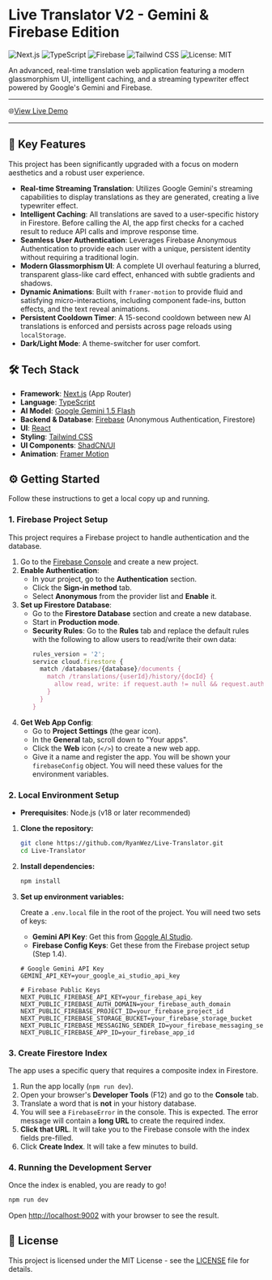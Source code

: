 # Live Translator V2 - Gemini & Firebase Edition

![Next.js](https://img.shields.io/badge/Next.js-000000?style=for-the-badge&logo=nextdotjs&logoColor=white)
![TypeScript](https://img.shields.io/badge/TypeScript-3178C6?style=for-the-badge&logo=typescript&logoColor=white)
![Firebase](https://img.shields.io/badge/Firebase-FFCA28?style=for-the-badge&logo=firebase&logoColor=black)
![Tailwind CSS](https://img.shields.io/badge/Tailwind_CSS-38B2AC?style=for-the-badge&logo=tailwind-css&logoColor=white)
![License: MIT](https://img.shields.io/badge/License-MIT-yellow.svg?style=for-the-badge)

An advanced, real-time translation web application featuring a modern glassmorphism UI, intelligent caching, and a streaming typewriter effect powered by Google's Gemini and Firebase.

---

🌐[View Live Demo](https://mm-cn.vercel.app/)

---

## 🚀 Key Features

This project has been significantly upgraded with a focus on modern aesthetics and a robust user experience.

- **Real-time Streaming Translation**: Utilizes Google Gemini's streaming capabilities to display translations as they are generated, creating a live typewriter effect.
- **Intelligent Caching**: All translations are saved to a user-specific history in Firestore. Before calling the AI, the app first checks for a cached result to reduce API calls and improve response time.
- **Seamless User Authentication**: Leverages Firebase Anonymous Authentication to provide each user with a unique, persistent identity without requiring a traditional login.
- **Modern Glassmorphism UI**: A complete UI overhaul featuring a blurred, transparent glass-like card effect, enhanced with subtle gradients and shadows.
- **Dynamic Animations**: Built with `framer-motion` to provide fluid and satisfying micro-interactions, including component fade-ins, button effects, and the text reveal animations.
- **Persistent Cooldown Timer**: A 15-second cooldown between new AI translations is enforced and persists across page reloads using `localStorage`.
- **Dark/Light Mode**: A theme-switcher for user comfort.

## 🛠️ Tech Stack

- **Framework**: [Next.js](https://nextjs.org/) (App Router)
- **Language**: [TypeScript](https://www.typescriptlang.org/)
- **AI Model**: [Google Gemini 1.5 Flash](https://deepmind.google/technologies/gemini/)
- **Backend & Database**: [Firebase](https://firebase.google.com/) (Anonymous Authentication, Firestore)
- **UI**: [React](https://reactjs.org/)
- **Styling**: [Tailwind CSS](https://tailwindcss.com/)
- **UI Components**: [ShadCN/UI](https://ui.shadcn.com/)
- **Animation**: [Framer Motion](https://www.framer.com/motion/)

## ⚙️ Getting Started

Follow these instructions to get a local copy up and running.

### 1. Firebase Project Setup

This project requires a Firebase project to handle authentication and the database.

1.  Go to the [Firebase Console](https://console.firebase.google.com/) and create a new project.
2.  **Enable Authentication**:
    - In your project, go to the **Authentication** section.
    - Click the **Sign-in method** tab.
    - Select **Anonymous** from the provider list and **Enable** it.
3.  **Set up Firestore Database**:
    - Go to the **Firestore Database** section and create a new database.
    - Start in **Production mode**.
    - **Security Rules**: Go to the **Rules** tab and replace the default rules with the following to allow users to read/write their own data:
      ```javascript
      rules_version = '2';
      service cloud.firestore {
        match /databases/{database}/documents {
          match /translations/{userId}/history/{docId} {
            allow read, write: if request.auth != null && request.auth.uid == userId;
          }
        }
      }
      ```
4.  **Get Web App Config**:
    - Go to **Project Settings** (the gear icon).
    - In the **General** tab, scroll down to "Your apps".
    - Click the **Web** icon (`</>`) to create a new web app.
    - Give it a name and register the app. You will be shown your `firebaseConfig` object. You will need these values for the environment variables.

### 2. Local Environment Setup

- **Prerequisites**: Node.js (v18 or later recommended)

1.  **Clone the repository:**

    ```bash
    git clone https://github.com/RyanWez/Live-Translator.git
    cd Live-Translator
    ```

2.  **Install dependencies:**

    ```bash
    npm install
    ```

3.  **Set up environment variables:**

    Create a `.env.local` file in the root of the project. You will need two sets of keys:
    - **Gemini API Key**: Get this from [Google AI Studio](https://aistudio.google.com/app/apikey).
    - **Firebase Config Keys**: Get these from the Firebase project setup (Step 1.4).

    ```env
    # Google Gemini API Key
    GEMINI_API_KEY=your_google_ai_studio_api_key

    # Firebase Public Keys
    NEXT_PUBLIC_FIREBASE_API_KEY=your_firebase_api_key
    NEXT_PUBLIC_FIREBASE_AUTH_DOMAIN=your_firebase_auth_domain
    NEXT_PUBLIC_FIREBASE_PROJECT_ID=your_firebase_project_id
    NEXT_PUBLIC_FIREBASE_STORAGE_BUCKET=your_firebase_storage_bucket
    NEXT_PUBLIC_FIREBASE_MESSAGING_SENDER_ID=your_firebase_messaging_sender_id
    NEXT_PUBLIC_FIREBASE_APP_ID=your_firebase_app_id
    ```

### 3. Create Firestore Index

The app uses a specific query that requires a composite index in Firestore.

1.  Run the app locally (`npm run dev`).
2.  Open your browser's **Developer Tools** (F12) and go to the **Console** tab.
3.  Translate a word that is **not** in your history database.
4.  You will see a `FirebaseError` in the console. This is expected. The error message will contain a **long URL** to create the required index.
5.  **Click that URL**. It will take you to the Firebase console with the index fields pre-filled.
6.  Click **Create Index**. It will take a few minutes to build.

### 4. Running the Development Server

Once the index is enabled, you are ready to go!

```bash
npm run dev
```

Open [http://localhost:9002](http://localhost:9002) with your browser to see the result.

## 📜 License

This project is licensed under the MIT License - see the [LICENSE](LICENSE) file for details.
